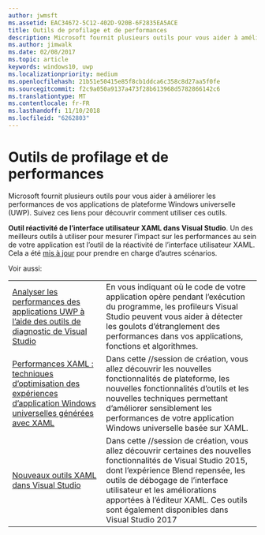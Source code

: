 ```yaml
---
author: jwmsft
ms.assetid: EAC34672-5C12-402D-920B-6F2835EA5ACE
title: Outils de profilage et de performances
description: Microsoft fournit plusieurs outils pour vous aider à améliorer les performances de vos applications de plateforme Windows universelle (UWP).
ms.author: jimwalk
ms.date: 02/08/2017
ms.topic: article
keywords: windows10, uwp
ms.localizationpriority: medium
ms.openlocfilehash: 21b51e50415e85f8cb1ddca6c358c8d27aa5f0fe
ms.sourcegitcommit: f2c9a050a9137a473f28b613968d5782866142c6
ms.translationtype: MT
ms.contentlocale: fr-FR
ms.lasthandoff: 11/10/2018
ms.locfileid: "6262803"
---
```

# <a name="tools-for-profiling-and-performance"></a>Outils de profilage et de performances


Microsoft fournit plusieurs outils pour vous aider à améliorer les performances de vos applications de plateforme Windows universelle (UWP). Suivez ces liens pour découvrir comment utiliser ces outils.

**Outil réactivité de l’interface utilisateur XAML dans Visual Studio**. Un des meilleurs outils à utiliser pour mesurer l’impact sur les performances au sein de votre application est l’outil de la réactivité de l’interface utilisateur XAML. Cela a été [mis à jour](http://blogs.msdn.com/b/wpf/archive/2015/01/14/new-ui-performance-analysis-tool-for-wpf-applications.aspx) pour prendre en charge d’autres scénarios.

Voir aussi:

|           |             |
|-----------|-------------|
| [Analyser les performances des applications UWP à l’aide des outils de diagnostic de Visual Studio](https://msdn.microsoft.com/library/windows/apps/xaml/hh696636.aspx) | En vous indiquant où le code de votre application opère pendant l’exécution du programme, les profileurs Visual Studio peuvent vous aider à détecter les goulots d’étranglement des performances dans vos applications, fonctions et algorithmes. |
| [Performances XAML : techniques d’optimisation des expériences d’application Windows universelles générées avec XAML](https://channel9.msdn.com/Events/Build/2015/3-698) | Dans cette //session de création, vous allez découvrir les nouvelles fonctionnalités de plateforme, les nouvelles fonctionnalités d’outils et les nouvelles techniques permettant d’améliorer sensiblement les performances de votre application Windows universelle basée sur XAML. |
| [Nouveaux outils XAML dans Visual Studio](https://channel9.msdn.com/Events/Build/2015/2-697) | Dans cette //session de création, vous allez découvrir certaines des nouvelles fonctionnalités de Visual Studio 2015, dont l’expérience Blend repensée, les outils de débogage de l’interface utilisateur et les améliorations apportées à l’éditeur XAML. Ces outils sont également disponibles dans Visual Studio 2017 |
